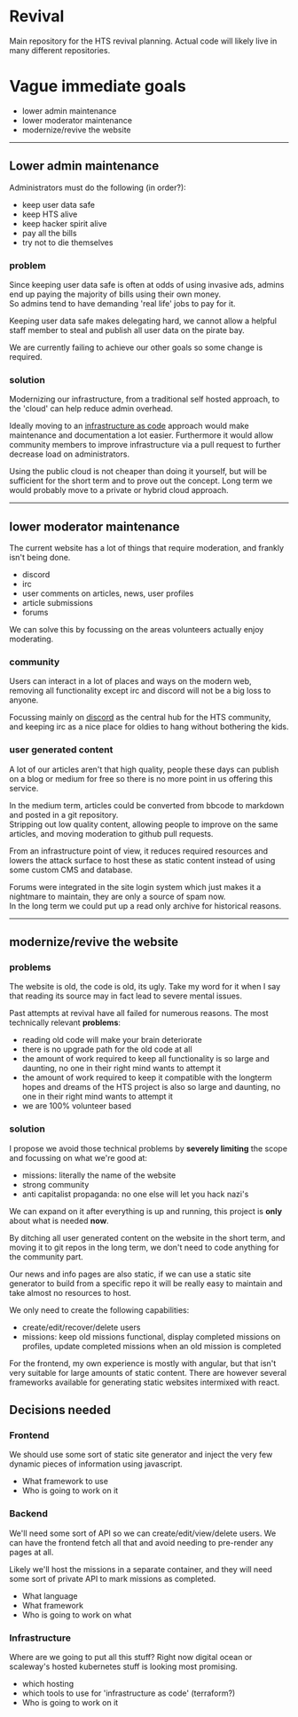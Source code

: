 # Revival

Main repository for the HTS revival planning. Actual code will likely live in many different repositories.

# Vague immediate goals

 - lower admin maintenance
 - lower moderator maintenance
 - modernize/revive the website

---

## Lower admin maintenance

Administrators must do the following (in order?):
 - keep user data safe
 - keep HTS alive
 - keep hacker spirit alive
 - pay all the bills
 - try not to die themselves

### problem

Since keeping user data safe is often at odds of using invasive ads, admins end up paying the majority of bills using their own money.  
So admins tend to have demanding 'real life' jobs to pay for it.

Keeping user data safe makes delegating hard, we cannot allow a helpful staff member to steal and publish all user data on the pirate bay.

We are currently failing to achieve our other goals so some change is required.

### solution

Modernizing our infrastructure, from a traditional self hosted approach, to the 'cloud' can help reduce admin overhead.

Ideally moving to an [infrastructure as code](https://en.wikipedia.org/wiki/Infrastructure_as_code) approach would make maintenance and documentation a lot easier.  Furthermore it would allow community members to improve infrastructure via a pull request to further decrease load on administrators.

Using the public cloud is not cheaper than doing it yourself, but will be sufficient for the short term and to prove out the concept. Long term we would probably move to a private or hybrid cloud approach.

---

## lower moderator maintenance

The current website has a lot of things that require moderation, and frankly isn't being done.

- discord
- irc
- user comments on articles, news, user profiles
- article submissions
- forums

We can solve this by focussing on the areas volunteers actually enjoy moderating.

### community

Users can interact in a lot of places and ways on the modern web,  
removing all functionality except irc and discord will not be a big loss to anyone.

Focussing mainly on [discord](https://discord.gg/hts) as the central hub for the HTS community,  
and keeping irc as a nice place for oldies to hang without bothering the kids.

### user generated content

A lot of our articles aren't that high quality, people these days can publish on a blog or medium for free so there is no more point in us offering this service.

In the medium term, articles could be converted from bbcode to markdown and posted in a git repository.  
Stripping out low quality content, allowing people to improve on the same articles, and moving moderation to github pull requests.

From an infrastructure point of view, it reduces required resources and lowers the attack surface to host these as static content instead of using some custom CMS and database.

Forums were integrated in the site login system which just makes it a nightmare to maintain, they are only a source of spam now.  
In the long term we could put up a read only archive for historical reasons.

---

## modernize/revive the website

### problems

The website is old, the code is old, its ugly. Take my word for it when I say that reading its source may in fact lead to severe mental issues.


Past attempts at revival have all failed for numerous reasons. The most technically relevant **problems**:
 - reading old code will make your brain deteriorate
 - there is no upgrade path for the old code at all
 - the amount of work required to keep all functionality is so large and daunting, no one in their right mind wants to attempt it
 - the amount of work required to keep it compatible with the longterm hopes and dreams of the HTS project is also so large and daunting, no one in their right mind wants to attempt it
 - we are 100% volunteer based

### solution

I propose we avoid those technical problems by **severely limiting** the scope and focussing on what we're good at:
- missions: literally the name of the website
- strong community
- anti capitalist propaganda: no one else will let you hack nazi's

We can expand on it after everything is up and running, this project is **only** about what is needed **now**.

By ditching all user generated content on the website in the short term, and moving it to git repos in the long term, we don't need to code anything for the community part.

Our news and info pages are also static, if we can use a static site generator to build from a specific repo it will be really easy to maintain and take almost no resources to host.  

We only need to create the following capabilities:
- create/edit/recover/delete users
- missions: keep old missions functional, display completed missions on profiles, update completed missions when an old mission is completed

For the frontend, my own experience is mostly with angular, but that isn't very suitable for large amounts of static content.
There are however several frameworks available for generating static websites intermixed with react.


## Decisions needed

### Frontend
We should use some sort of static site generator and inject the very few dynamic pieces of information using javascript.

- What framework to use
- Who is going to work on it

### Backend
We'll need some sort of API so we can create/edit/view/delete users. We can have the frontend fetch all that and avoid needing to pre-render any pages at all.

Likely we'll host the missions in a separate container, and they will need some sort of private API to mark missions as completed.

- What language
- What framework
- Who is going to work on what

### Infrastructure

Where are we going to put all this stuff? Right now digital ocean or scaleway's hosted kubernetes stuff is looking most promising.

- which hosting
- which tools to use for 'infrastructure as code' (terraform?)
- Who is going to work on it
